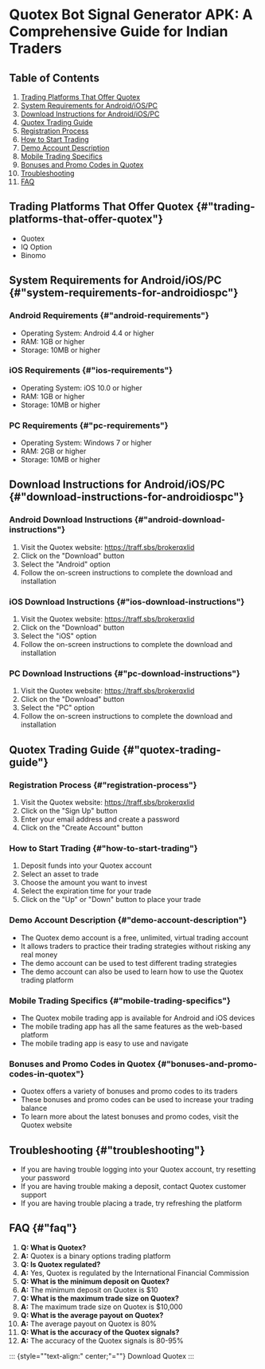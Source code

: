 # Quotex Bot Signal Generator APK: A Comprehensive Guide for Indian Traders

## Table of Contents

1.  [Trading Platforms That Offer
    Quotex](\%22#trading-platforms-that-offer-quotex\%22)
2.  [System Requirements for
    Android/iOS/PC](\%22#system-requirements-for-androidiospc\%22)
3.  [Download Instructions for
    Android/iOS/PC](\%22#download-instructions-for-androidiospc\%22)
4.  [Quotex Trading Guide](\%22#quotex-trading-guide\%22)
5.  [Registration Process](\%22#registration-process\%22)
6.  [How to Start Trading](\%22#how-to-start-trading\%22)
7.  [Demo Account Description](\%22#demo-account-description\%22)
8.  [Mobile Trading Specifics](\%22#mobile-trading-specifics\%22)
9.  [Bonuses and Promo Codes in
    Quotex](\%22#bonuses-and-promo-codes-in-quotex\%22)
10. [Troubleshooting](\%22#troubleshooting\%22)
11. [FAQ](\%22#faq\%22)

## Trading Platforms That Offer Quotex {#"trading-platforms-that-offer-quotex"}

-   Quotex
-   IQ Option
-   Binomo

## System Requirements for Android/iOS/PC {#"system-requirements-for-androidiospc"}

### Android Requirements {#"android-requirements"}

-   Operating System: Android 4.4 or higher
-   RAM: 1GB or higher
-   Storage: 10MB or higher

### iOS Requirements {#"ios-requirements"}

-   Operating System: iOS 10.0 or higher
-   RAM: 1GB or higher
-   Storage: 10MB or higher

### PC Requirements {#"pc-requirements"}

-   Operating System: Windows 7 or higher
-   RAM: 2GB or higher
-   Storage: 10MB or higher

## Download Instructions for Android/iOS/PC {#"download-instructions-for-androidiospc"}

### Android Download Instructions {#"android-download-instructions"}

1.  Visit the Quotex website: https://traff.sbs/brokerqxlid
2.  Click on the "Download" button
3.  Select the "Android" option
4.  Follow the on-screen instructions to complete the download and
    installation

### iOS Download Instructions {#"ios-download-instructions"}

1.  Visit the Quotex website: https://traff.sbs/brokerqxlid
2.  Click on the "Download" button
3.  Select the "iOS" option
4.  Follow the on-screen instructions to complete the download and
    installation

### PC Download Instructions {#"pc-download-instructions"}

1.  Visit the Quotex website: https://traff.sbs/brokerqxlid
2.  Click on the "Download" button
3.  Select the "PC" option
4.  Follow the on-screen instructions to complete the download and
    installation

## Quotex Trading Guide {#"quotex-trading-guide"}

### Registration Process {#"registration-process"}

1.  Visit the Quotex website: https://traff.sbs/brokerqxlid
2.  Click on the "Sign Up" button
3.  Enter your email address and create a password
4.  Click on the "Create Account" button

### How to Start Trading {#"how-to-start-trading"}

1.  Deposit funds into your Quotex account
2.  Select an asset to trade
3.  Choose the amount you want to invest
4.  Select the expiration time for your trade
5.  Click on the "Up" or "Down" button to place your trade

### Demo Account Description {#"demo-account-description"}

-   The Quotex demo account is a free, unlimited, virtual trading
    account
-   It allows traders to practice their trading strategies without
    risking any real money
-   The demo account can be used to test different trading strategies
-   The demo account can also be used to learn how to use the Quotex
    trading platform

### Mobile Trading Specifics {#"mobile-trading-specifics"}

-   The Quotex mobile trading app is available for Android and iOS
    devices
-   The mobile trading app has all the same features as the web-based
    platform
-   The mobile trading app is easy to use and navigate

### Bonuses and Promo Codes in Quotex {#"bonuses-and-promo-codes-in-quotex"}

-   Quotex offers a variety of bonuses and promo codes to its traders
-   These bonuses and promo codes can be used to increase your trading
    balance
-   To learn more about the latest bonuses and promo codes, visit the
    Quotex website

## Troubleshooting {#"troubleshooting"}

-   If you are having trouble logging into your Quotex account, try
    resetting your password
-   If you are having trouble making a deposit, contact Quotex customer
    support
-   If you are having trouble placing a trade, try refreshing the
    platform

## FAQ {#"faq"}

1.  **Q: What is Quotex?**
2.  **A:** Quotex is a binary options trading platform
3.  **Q: Is Quotex regulated?**
4.  **A:** Yes, Quotex is regulated by the International Financial
    Commission
5.  **Q: What is the minimum deposit on Quotex?**
6.  **A:** The minimum deposit on Quotex is \$10
7.  **Q: What is the maximum trade size on Quotex?**
8.  **A:** The maximum trade size on Quotex is \$10,000
9.  **Q: What is the average payout on Quotex?**
10. **A:** The average payout on Quotex is 80%
11. **Q: What is the accuracy of the Quotex signals?**
12. **A:** The accuracy of the Quotex signals is 80-95%

::: {style=""text-align:" center;"=""}
Download Quotex
:::

